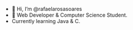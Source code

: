 - 👋 Hi, I’m @rafaelarosasoares
- 👀 Web Developer & Computer Science Student.
- Currently learning Java & C.


<!---
rafaelarosasoares/rafaelarosasoares is a ✨ special ✨ repository because its `README.md` (this file) appears on your GitHub profile.
You can click the Preview link to take a look at your changes.
--->
